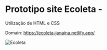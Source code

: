 
# Prototipo site Ecoleta - 
Utilização de HTML e CSS

Domain: https://ecoleta-janaina.netlify.app/

![Ecoleta](https://user-images.githubusercontent.com/39539970/128797244-f44edf6c-c301-4b8a-9d60-95f74ec81f3c.png)

